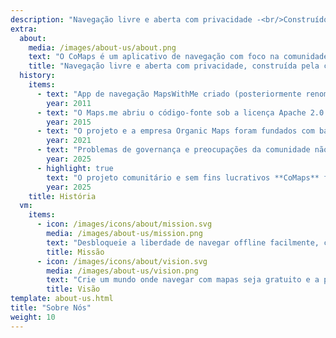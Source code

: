 ```yaml
---
description: "Navegação livre e aberta com privacidade -<br/>Construído pela comunidade"
extra:
  about:
    media: /images/about-us/about.png
    text: "O CoMaps é um aplicativo de navegação com foco na comunidade, voltado para viajantes – motoristas, caminhantes e ciclistas. Ele utiliza dados do OpenStreetMap coletados coletivamente com colaboradores de todo o mundo. O app oferece navegação com privacidade – sem identificação de pessoas e sem coleta de dados. Os recursos do CoMaps podem operar sem uma conexão ativa com a internet para navegação offline em locais urbanos ou distantes, onde o serviço de celular não está disponível. O CoMaps é um projeto de código aberto e prioriza o desenvolvimento da comunidade."
    title: "Navegação livre e aberta com privacidade, construída pela comunidade"
  history:
    items:
      - text: "App de navegação MapsWithMe criado (posteriormente renomeado para Maps.me)"
        year: 2011
      - text: "O Maps.me abriu o código-fonte sob a licença Apache 2.0."
        year: 2015
      - text: "O projeto e a empresa Organic Maps foram fundados com base no código-fonte do Maps.Me."
        year: 2021
      - text: "Problemas de governança e preocupações da comunidade não abordados pelos acionistas da empresa paralisaram o desenvolvimento do Organic Maps por meses."
        year: 2025
      - highlight: true
        text: "O projeto comunitário e sem fins lucrativos **CoMaps** foi fundado por antigos colaboradores do Organic Maps, com base no código-fonte do Organic Maps."
        year: 2025
    title: História
  vm:
    items:
      - icon: /images/icons/about/mission.svg
        media: /images/about-us/mission.png
        text: "Desbloqueie a liberdade de navegar offline facilmente, com mapas focados em privacidade para motoristas, caminhantes e ciclistas, fornecidos pela comunidade."
        title: Missão
      - icon: /images/icons/about/vision.svg
        media: /images/about-us/vision.png
        text: "Crie um mundo onde navegar com mapas seja gratuito e a privacidade seja a principal escolha do planeta."
        title: Visão
template: about-us.html
title: "Sobre Nós"
weight: 10
---
```

